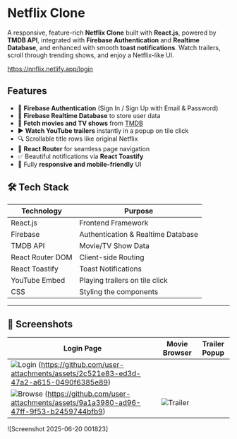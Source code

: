 # Netflix Clone

A responsive, feature-rich **Netflix Clone** built with **React.js**, powered by **TMDB API**, integrated with **Firebase Authentication** and **Realtime Database**, and enhanced with smooth **toast notifications**. Watch trailers, scroll through trending shows, and enjoy a Netflix-like UI.

https://nnflix.netlify.app/login

## Features

- 🔐 **Firebase Authentication** (Sign In / Sign Up with Email & Password)
- 🧠 **Firebase Realtime Database** to store user data
- 🎥 **Fetch movies and TV shows** from [TMDB](https://www.themoviedb.org/)
- ▶️ **Watch YouTube trailers** instantly in a popup on tile click
- 🔍 Scrollable title rows like original Netflix
- 🧭 **React Router** for seamless page navigation
- ✅ Beautiful notifications via **React Toastify**
- 📱 Fully **responsive and mobile-friendly** UI

## 🛠️ Tech Stack

| Technology        | Purpose                                  |
|-------------------|------------------------------------------|
| React.js          | Frontend Framework                       |
| Firebase          | Authentication & Realtime Database       |
| TMDB API          | Movie/TV Show Data                       |
| React Router DOM  | Client-side Routing                      |
| React Toastify    | Toast Notifications                      |
| YouTube Embed     | Playing trailers on tile click           |
| CSS               | Styling the components                   |
----------------------------------------------------------------

## 📸 Screenshots

| Login Page | Movie Browser | Trailer Popup |
|------------|---------------|----------------|
| ![Login](https://github.com/user-attachments/assets/52e38c3c-5bf5-4c15-a268-879db502a2d1) (https://github.com/user-attachments/assets/2c521e83-ed3d-47a2-a615-0490f6385e89)
 | ![Browse](https://github.com/user-attachments/assets/4a85f362-ac22-4fb9-bf70-3ffd2087633c) (https://github.com/user-attachments/assets/9a1a3980-ad96-47ff-9f53-b2459744bfb9)| ![Trailer](https://github.com/user-attachments/assets/487877c3-eeba-4e03-a9bc-6742a49304ec) |


![Screenshot 2025-06-20 001823]

